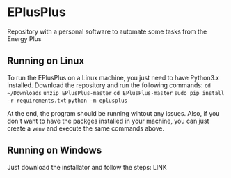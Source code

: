 # EPlusPlus
Repository with a personal software to automate some tasks from the Energy Plus

## Running on Linux

To run the EPlusPlus on a Linux machine, you just need to have Python3.x installed.
Download the repository and run the following commands: 
`cd ~/Downloads`
`unzip EPlusPlus-master`
`cd EPlusPlus-master`
`sudo pip install -r requirements.txt`
`python -m eplusplus`

At the end, the program should be running wihtout any issues. Also, if you don't want to have the 
packges installed in your machine, you can just create a `venv` and execute the same commands above.

## Running on Windows

Just download the installator and follow the steps:
LINK
